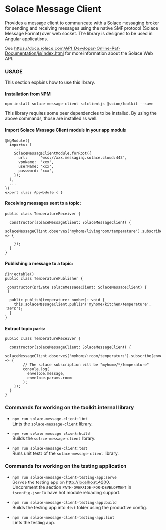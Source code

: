 # Solace Message Client

Provides a message client to communicate with a Solace messaging broker for sending and receiving messages using the native SMF protocol (Solace Message Format) over web socket. The library is designed to be used in Angular applications.

See https://docs.solace.com/API-Developer-Online-Ref-Documentation/js/index.html for more information about the Solace Web API.

### USAGE
This section explains how to use this library.

#### Installation from NPM
`npm install solace-message-client solclientjs @scion/toolkit --save`

This library requires some peer dependencies to be installed. By using the above commands, those are installed as well.

#### Import Solace Message Client module in your app module

```
@NgModule({
  imports: [
    ...
    SolaceMessageClientModule.forRoot({
      url:      'wss://xxx.messaging.solace.cloud:443',
      vpnName:  'xxx',
      userName: 'xxx',
      password: 'xxx',
    });
  ],
  ...
})
export class AppModule { }
```

#### Receiving messages sent to a topic:

```
public class TemperatureReceiver {

  constructor(solaceMessageClient: SolaceMessageClient) {
    solaceMessageClient.observe$('myhome/livingroom/temperature').subscribe(envelope => {

    });
  }
}
```

#### Publishing a message to a topic:
```
@Injectable()
public class TemperaturePublisher {

 constructor(private solaceMessageClient: SolaceMessageClient) {
 }

  public publish(temperature: number): void {
    this.solaceMessageClient.publish('myhome/kitchen/temperature', '20°C');
  }
}
```

#### Extract topic parts:

```
public class TemperatureReceiver {

  constructor(solaceMessageClient: SolaceMessageClient) {
    solaceMessageClient.observe$('myhome/:room/temperature').subscribe(envelope => {
        // The solace subscription will be "myhome/*/temperature"
        console.log(
          envelope.message,
          envelope.params.room
        );
    });
  }
}
```

### Commands for working on the toolkit.internal library

- `npm run solace-message-client:lint`\
  Lints the `solace-message-client` library.
  
- `npm run solace-message-client:build`\
  Builds the `solace-message-client` library.
  
- `npm run solace-message-client:test`\
  Runs unit tests of the `solace-message-client` library.

### Commands for working on the testing application  
  
- `npm run solace-message-client-testing-app:serve`\
  Serves the testing app on [http://localhost:4200](http://localhost:4200).\
  Uncomment the section `PATH-OVERRIDE-FOR-DEVELOPMENT` in `tsconfig.json` to have hot module reloading support. 
  
- `npm run solace-message-client-testing-app:build`\
  Builds the testing app into `dist` folder using the productive config.
  
- `npm run solace-message-client-testing-app:lint`\
  Lints the testing app.

